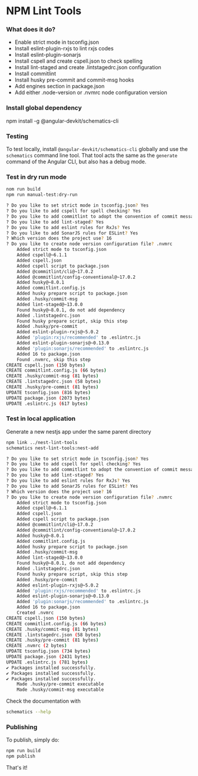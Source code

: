 # NPM Lint Tools

### What does it do?

- Enable strict mode in tsconfig.json
- Install eslint-plugin-rxjs to lint rxjs codes
- Install eslint-plugin-sonarjs
- Install cspell and create cspell.json to check spelling
- Install lint-staged and create .lintstagedrc.json configuration
- Install commitlint
- Install husky pre-commit and commit-msg hooks
- Add engines section in package.json
- Add either .node-version or .nvmrc node configuration version

### Install global dependency

npm install -g @angular-devkit/schematics-cli

### Testing

To test locally, install `@angular-devkit/schematics-cli` globally and use the `schematics` command line tool. That tool acts the same as the `generate` command of the Angular CLI, but also has a debug mode.

### Test in dry run mode

```bash
nom run build
npm run manual-test:dry-run
```

```bash
? Do you like to set strict mode in tsconfig.json? Yes
? Do you like to add cspell for spell checking? Yes
? Do you like to add commitlint to adopt the convention of commit message? Yes
? Do you like to add lint-staged? Yes
? Do you like to add eslint rules for RxJs? Yes
? Do you like to add SonarJS rules for ESLint? Yes
? Which version does the project use? 16
? Do you like to create node version configuration file? .nvmrc
    Added strict mode to tsconfig.json
    Added cspell@~6.1.1
    Added cspell.json
    Added cspell script to package.json
    Added @commitlint/cli@~17.0.2
    Added @commitlint/config-conventional@~17.0.2
    Added husky@~8.0.1
    Added commitlint.config.js
    Added husky prepare script to package.json
    Added .husky/commit-msg
    Added lint-staged@~13.0.0
    Found husky@~8.0.1, do not add dependency
    Added .lintstagedrc.json
    Found husky prepare script, skip this step
    Added .husky/pre-commit
    Added eslint-plugin-rxjs@~5.0.2
    Added 'plugin:rxjs/recommended' to .eslintrc.js
    Added eslint-plugin-sonarjs@~0.13.0
    Added 'plugin:sonarjs/recommended' to .eslintrc.js
    Added 16 to package.json
    Found .nvmrc, skip this step
CREATE cspell.json (150 bytes)
CREATE commitlint.config.js (66 bytes)
CREATE .husky/commit-msg (81 bytes)
CREATE .lintstagedrc.json (58 bytes)
CREATE .husky/pre-commit (81 bytes)
UPDATE tsconfig.json (816 bytes)
UPDATE package.json (2073 bytes)
UPDATE .eslintrc.js (617 bytes)
```

### Test in local application

Generate a new nestjs app under the same parent directory

```bash
npm link ../nest-lint-tools
schematics nest-lint-tools:nest-add
```

```bash
? Do you like to set strict mode in tsconfig.json? Yes
? Do you like to add cspell for spell checking? Yes
? Do you like to add commitlint to adopt the convention of commit message? Yes
? Do you like to add lint-staged? Yes
? Do you like to add eslint rules for RxJs? Yes
? Do you like to add SonarJS rules for ESLint? Yes
? Which version does the project use? 16
? Do you like to create node version configuration file? .nvmrc
    Added strict mode to tsconfig.json
    Added cspell@~6.1.1
    Added cspell.json
    Added cspell script to package.json
    Added @commitlint/cli@~17.0.2
    Added @commitlint/config-conventional@~17.0.2
    Added husky@~8.0.1
    Added commitlint.config.js
    Added husky prepare script to package.json
    Added .husky/commit-msg
    Added lint-staged@~13.0.0
    Found husky@~8.0.1, do not add dependency
    Added .lintstagedrc.json
    Found husky prepare script, skip this step
    Added .husky/pre-commit
    Added eslint-plugin-rxjs@~5.0.2
    Added 'plugin:rxjs/recommended' to .eslintrc.js
    Added eslint-plugin-sonarjs@~0.13.0
    Added 'plugin:sonarjs/recommended' to .eslintrc.js
    Added 16 to package.json
    Created .nvmrc
CREATE cspell.json (150 bytes)
CREATE commitlint.config.js (66 bytes)
CREATE .husky/commit-msg (81 bytes)
CREATE .lintstagedrc.json (58 bytes)
CREATE .husky/pre-commit (81 bytes)
CREATE .nvmrc (2 bytes)
UPDATE tsconfig.json (734 bytes)
UPDATE package.json (2431 bytes)
UPDATE .eslintrc.js (781 bytes)
✔ Packages installed successfully.
✔ Packages installed successfully.
✔ Packages installed successfully.
    Made .husky/pre-commit executable
    Made .husky/commit-msg executable
```

Check the documentation with

```bash
schematics --help
```

### Publishing

To publish, simply do:

```bash
npm run build
npm publish
```

That's it!
